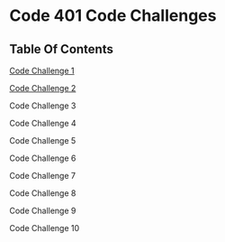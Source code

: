 # Code 401 Code Challenges

## Table Of Contents
[Code Challenge 1](https://github.com/Overholtk/data-structures-and-algorithms/tree/main/challenges/ArrayReverse)

[Code Challenge 2](https://github.com/Overholtk/data-structures-and-algorithms/tree/main/challenges/ArrayShift)

Code Challenge 3

Code Challenge 4

Code Challenge 5

Code Challenge 6

Code Challenge 7

Code Challenge 8

Code Challenge 9

Code Challenge 10
